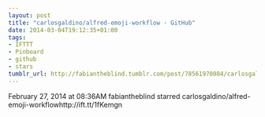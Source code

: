 ```yaml
---
layout: post
title: "carlosgaldino/alfred-emoji-workflow · GitHub"
date: 2014-03-04T19:12:35+01:00
tags:
- IFTTT
- Pinboard
- github
- stars
tumblr_url: http://fabiantheblind.tumblr.com/post/78561970084/carlosgaldino-alfred-emoji-workflow-github
---
```

February 27, 2014 at 08:36AM
fabiantheblind starred carlosgaldino/alfred-emoji-workflowhttp://ift.tt/1fKemgn
